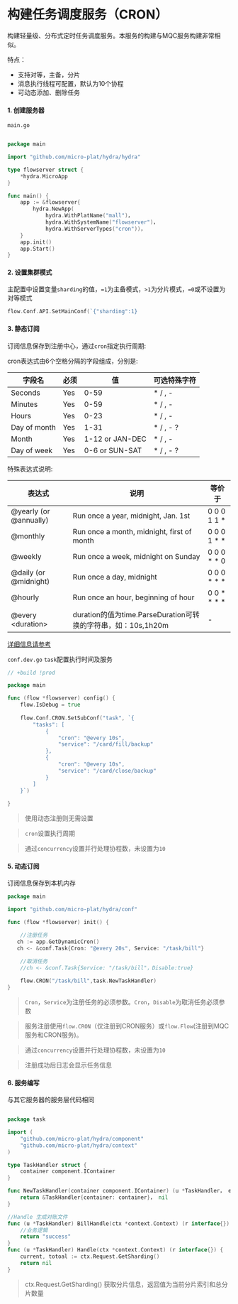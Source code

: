 # 构建任务调度服务（CRON）

构建轻量级、分布式定时任务调度服务。本服务的构建与MQC服务构建非常相似。


特点：
* 支持对等，主备，分片
* 消息执行线程可配置，默认为10个协程
* 可动态添加、删除任务

#### 1. 创建服务器

`main.go`

```go

package main

import "github.com/micro-plat/hydra/hydra"

type flowserver struct {
	*hydra.MicroApp
}

func main() {
	app := &flowserver{
		hydra.NewApp(
			hydra.WithPlatName("mall")，
			hydra.WithSystemName("flowserver")，
			hydra.WithServerTypes("cron"))，
	}
	app.init()
	app.Start()
}
```


#### 2. 设置集群模式

主配置中设置变量`sharding`的值，`=1`为主备模式，`>1`为分片模式，`=0`或不设置为对等模式

```go
flow.Conf.API.SetMainConf(`{"sharding":1}
```



#### 3. 静态订阅

订阅信息保存到注册中心，通过`cron`指定执行周期:

cron表达式由6个空格分隔的字段组成，分别是:

 | 字段名       | 必须 | 值              | 可选特殊字符 |
 | ------------ | ---- | --------------- | ------------ |
 | Seconds      | Yes  | 0-59            | * / , -      |
 | Minutes      | Yes  | 0-59            | * / , -      |
 | Hours        | Yes  | 0-23            | * / , -      |
 | Day of month | Yes  | 1-31            | * / , - ?    |
 | Month        | Yes  | 1-12 or JAN-DEC | * / , -      |
 | Day of week  | Yes  | 0-6 or SUN-SAT  | * / , - ?    |


特殊表达式说明:

 | 表达式                 | 说明                                                          | 等价于      |
 | ---------------------- | ------------------------------------------------------------- | ----------- |
 | @yearly (or @annually) | Run once a year, midnight, Jan. 1st                           | 0 0 0 1 1 * |
 | @monthly               | Run once a month, midnight, first of month                    | 0 0 0 1 * * |
 | @weekly                | Run once a week, midnight on Sunday                           | 0 0 0 * * 0 |
 | @daily (or @midnight)  | Run once a day, midnight                                      | 0 0 0 * * * |
 | @hourly                | Run once an hour, beginning of hour                           | 0 0 * * * * |
 | @every \<duration\>    | duration的值为time.ParseDuration可转换的字符串，如：10s,1h20m | -           |

[详细信息请参考](https://github.com/zkfy/cron/blob/master/doc.go)


`conf.dev.go` `task`配置执行时间及服务
```go
// +build !prod

package main

func (flow *flowserver) config() {
    flow.IsDebug = true
    
	flow.Conf.CRON.SetSubConf("task", `{
		"tasks": [
			{
				"cron": "@every 10s",
				"service": "/card/fill/backup"
			},
			{
				"cron": "@every 10s",
				"service": "/card/close/backup"
			}
		]
	}`)
	
}
```

> 使用动态注册则无需设置

> `cron`设置执行周期

> 通过`concurrency`设置并行处理协程数，未设置为`10`



#### 5. 动态订阅

订阅信息保存到本机内存

```go
package main

import "github.com/micro-plat/hydra/conf"

func (flow *flowserver) init() {

	//注册任务
   ch := app.GetDynamicCron()
   ch <- &conf.Task{Cron: "@every 20s", Service: "/task/bill"}

	//取消任务
    //ch <- &conf.Task{Service: "/task/bill"，Disable:true}
    
    flow.CRON("/task/bill",task.NewTaskHandler)
}
```



> `Cron`，`Service`为注册任务的必须参数。`Cron`，`Disable`为取消任务必须参数

> 服务注册使用`flow.CRON`（仅注册到CRON服务）或`flow.Flow`(注册到MQC服务和CRON服务)。

> 通过`concurrency`设置并行处理协程数，未设置为`10`

> 注册成功后日志会显示任务信息




#### 6. 服务编写
与其它服务器的服务层代码相同
```go

package task

import (
	"github.com/micro-plat/hydra/component"
	"github.com/micro-plat/hydra/context"
)

type TaskHandler struct {
	container component.IContainer
}

func NewTaskHandler(container component.IContainer) (u *TaskHandler， err error) {
	return &TaskHandler{container: container}， nil
}

//Handle 生成对账文件
func (u *TaskHandler) BillHandle(ctx *context.Context) (r interface{}) {
    //业务逻辑
	return "success"
}
func (u *TaskHandler) Handle(ctx *context.Context) (r interface{}) {
	current, totoal := ctx.Request.GetSharding()
	return nil
}
```

>  ctx.Request.GetSharding() 获取分片信息，返回值为当前分片索引和总分片数量